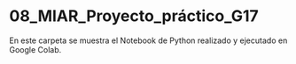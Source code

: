 # 08_MIAR_Proyecto_práctico_G17

En este carpeta se muestra el Notebook de Python realizado y ejecutado en Google Colab.
